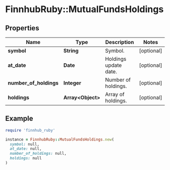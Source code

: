 # FinnhubRuby::MutualFundsHoldings

## Properties

| Name | Type | Description | Notes |
| ---- | ---- | ----------- | ----- |
| **symbol** | **String** | Symbol. | [optional] |
| **at_date** | **Date** | Holdings update date. | [optional] |
| **number_of_holdings** | **Integer** | Number of holdings. | [optional] |
| **holdings** | **Array&lt;Object&gt;** | Array of holdings. | [optional] |

## Example

```ruby
require 'finnhub_ruby'

instance = FinnhubRuby::MutualFundsHoldings.new(
  symbol: null,
  at_date: null,
  number_of_holdings: null,
  holdings: null
)
```

